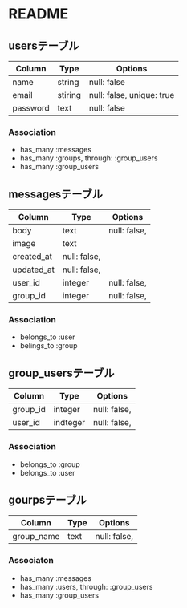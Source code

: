 # README


## usersテーブル

|Column|Type|Options|
|------|----|-------|
|name|string|null: false|
|email|stiring|null: false, unique: true|
|password|text|null: false|

### Association
- has_many :messages
- has_many :groups, through: :group_users
- has_many :group_users



## messagesテーブル

|Column|Type|Options|
|------|----|-------|
|body|text|null: false,|
|image|text|
|created_at|null: false,|
|updated_at|null: false,|
|user_id|integer|null: false, 
|group_id|integer|null: false, 

### Association
- belongs_to :user
- belings_to :group


## group_usersテーブル

|Column|Type|Options|
|------|----|-------|
|group_id|integer|null: false, 
|user_id|indteger|null: false, 

### Association
- belongs_to :group
- belongs_to :user


## gourpsテーブル

|Column|Type|Options|
|------|----|-------|
|group_name|text|null: false, 

### Associaton
- has_many :messages
- has_many :users, through: :group_users
- has_many :group_users
